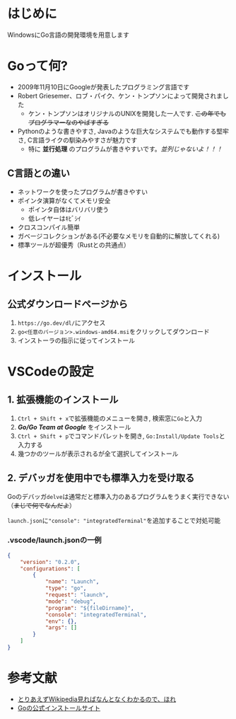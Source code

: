 # はじめに

WindowsにGo言語の開発環境を用意します

# Goって何?

- 2009年11月10日にGoogleが発表したプログラミング言語です
- Robert Griesemer、ロブ・パイク、ケン・トンプソンによって開発されました
    - ケン・トンプソンはオリジナルのUNIXを開発した一人です. ~~この年でもプログラマーなのやばすぎる~~
- Pythonのような書きやすさ, Javaのような巨大なシステムでも動作する堅牢さ, C言語ライクの馴染みやすさが魅力です
    - 特に __並行処理__ のプログラムが書きやすいです。*並列じゃないよ！！！*

## C言語との違い
- ネットワークを使ったプログラムが書きやすい
- ポインタ演算がなくてメモリ安全
    - ポインタ自体はバリバリ使う
    - 低レイヤーはｷﾋﾞｼｲ
- クロスコンパイル簡単
- ガベージコレクションがある(不必要なメモリを自動的に解放してくれる)
- 標準ツールが超優秀（Rustとの共通点）

# インストール
## 公式ダウンロードページから

1. `https://go.dev/dl/`にアクセス
2. `go<任意のバージョン>.windows-amd64.msi`をクリックしてダウンロード
3. インストーラの指示に従ってインストール



# VSCodeの設定

## 1. 拡張機能のインストール

1. `Ctrl + Shift + x`で拡張機能のメニューを開き, 検索窓に`Go`と入力
2. __*Go/Go Team at Google*__ をインストール
3. `Ctrl + Shift + p`でコマンドパレットを開き, `Go:Install/Update Tools`と入力する
4. 幾つかのツールが表示されるが全て選択してインストール

## 2. デバッガを使用中でも標準入力を受け取る
Goのデバッガ`delve`は通常だと標準入力のあるプログラムをうまく実行できない（~~まじで何でなんだよ~~）

`launch.json`に`"console": "integratedTerminal"`を追加することで対処可能

### .vscode/launch.jsonの一例
```json
{
    "version": "0.2.0",
    "configurations": [
        {
            "name": "Launch",
            "type": "go",
            "request": "launch",
            "mode": "debug",
            "program": "${fileDirname}",
            "console": "integratedTerminal",
            "env": {},
            "args": []
        }
    ]
}
```


# 参考文献

- [とりあえずWikipedia見ればなんとなくわかるので、ほれ](https://ja.wikipedia.org/wiki/Go_(%E3%83%97%E3%83%AD%E3%82%B0%E3%83%A9%E3%83%9F%E3%83%B3%E3%82%B0%E8%A8%80%E8%AA%9E))
- [Goの公式インストールサイト](https://go.dev/doc/install)